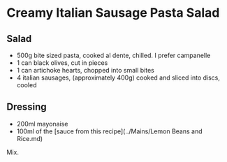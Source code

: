 Creamy Italian Sausage Pasta Salad
==================================

Salad
-----

- 500g bite sized pasta, cooked al dente, chilled. I prefer campanelle
- 1 can black olives, cut in pieces
- 1 can artichoke hearts, chopped into small bites
- 4 italian sausages, (approximately 400g) cooked and sliced into discs, cooled

Dressing
--------

- 200ml mayonaise 
- 100ml of the [sauce from this recipe](../Mains/Lemon Beans and Rice.md)

Mix.



